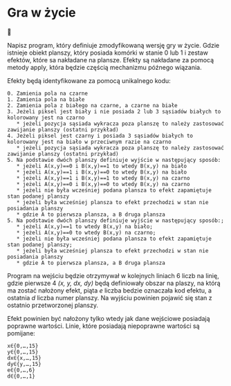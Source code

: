 # Gra w życie

:baby: 

Napisz program, który definiuje zmodyfikowaną wersję gry w życie. Gdzie istnieje obiekt planszy, który posiada komórki w stanie 0 lub 1 i zestaw efektów, które sa nakładane na plansze. Efekty są nakładane za pomocą metody apply, która będzie częścią mechanizmu późnego wiązania.

Efekty będą identyfikowane za pomocą unikalnego kodu:

    0. Zamienia pola na czarne
    1. Zamienia pola na białe
    2. Zamienia pola z białego na czarne, a czarne na białe
    3. Jeżeli piksel jest biały i nie posiada 2 lub 3 sąsiadów białych to kolorowany jest na czarno
       * jeżeli pozycja sąsiada wykracza poza planszę to należy zastosować zawijanie planszy (ostatni przykład)
    4. Jeżeli piksel jest czarny i posiada 3 sąsiadów białych to kolorowany jest na biało w przeciwnym razie na czarno
       * jeżeli pozycja sąsiada wykracza poza planszę to należy zastosować zawijanie planszy (ostatni przykład)
    5. Na podstawie dwóch planszy definiuje wyjście w następujący sposób:
       * jeżeli A(x,y)==0 i B(x,y)==1 to wtedy B(x,y) na biało
       * jeżeli A(x,y)==1 i B(x,y)==0 to wtedy B(x,y) na biało
       * jeżeli A(x,y)==1 i B(x,y)==1 to wtedy B(x,y) na czarno
       * jeżeli A(x,y)==0 i B(x,y)==0 to wtedy B(x,y) na czarno
       * jeżeli nie była wcześniej podana plansza to efekt zapamiętuje stan podanej planszy
       * jeżeli była wcześniej plansza to efekt przechodzi w stan nie posiadania planszy
       * gdzie A to pierwsza plansza, a B druga plansza
    5. Na podstawie dwóch planszy definiuje wyjście w następujący sposób:;
       * jeżeli A(x,y)==1 to wtedy B(x,y) na biało;
       * jeżeli A(x,y)==0 to wtedy B(x,y) na czarno;
       * jeżeli nie była wcześniej podana plansza to efekt zapamiętuje stan podanej planszy;
       * jeżeli była wcześniej plansza to efekt przechodzi w stan nie posiadania planszy
       * gdzie A to pierwsza plansza, a B druga plansza

Program na wejściu będzie otrzymywał w kolejnych liniach 6 liczb na linię, gdzie pierwsze 4 _(x, y, dx, dy)_ będą definiowały obszar na plaszy, na którą ma zostać nałożony efekt, piąta _e_ liczba bedzie oznaczała kod efektu, a ostatnia _d_ liczba numer planszy. Na wyjściu powinien pojawić się stan z ostatnio przetworzonej planszy.

Efekt powinien być nałożony tylko wtedy jak dane wejściowe posiadają poprawne wartości. Linie, które posiadają niepoprawne wartości są pomijane:

```
x∈{0,…,15}
y∈{0,…,15}
dx∈{x,…,15}
dy∈{y,…,15}
e∈{0,…,6}
d∈{0,…,1}
```

